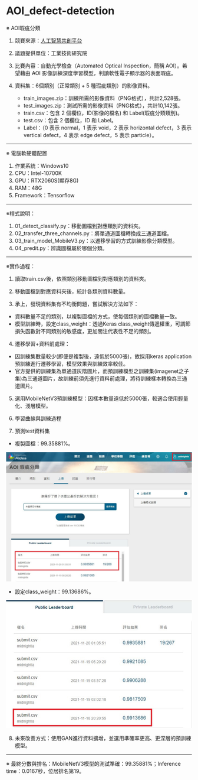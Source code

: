 # AOI_defect-detection

※ AOI瑕疵分類
1. 競賽來源：[人工智慧共創平台](https://aidea-web.tw/topic/285ef3be-44eb-43dd-85cc-f0388bf85ea4)

2. 議題提供單位：工業技術研究院

3. 比賽內容：自動光學檢查（Automated Optical Inspection，簡稱 AOI）。希望藉由 AOI 影像訓練深度學習模型，判讀軟性電子顯示器的表面瑕疵。

4. 資料集：6個類別（正常類別 + 5 種瑕疵類別）的影像資料。
    * train_images.zip：訓練所需的影像資料（PNG格式），共計2,528張。
    * test_images.zip：測試所需的影像資料（PNG格式），共計10,142張。
    * train.csv：包含 2 個欄位，ID(影像的檔名) 和 Label(瑕疵分類類別)。
    * test.csv：包含 2 個欄位，ID 和 Label。
    * Label：（0 表示 normal，1 表示 void，2 表示 horizontal defect，3 表示 vertical defect，4 表示 edge defect，5 表示 particle）。

---
※ 電腦軟硬體配置
1. 作業系統：Windows10
2. CPU：Intel-10700K
3. GPU：RTX2060S(顯存8G)
4. RAM：48G
5. Framework：Tensorflow

---
※程式說明：
1. 01_detect_classify.py：移動圖檔到對應類別的資料夾。
2. 02_transfer_three_channels.py：將單通道圖檔轉換成三通道圖檔。
3. 03_train_model_MobileV3.py：以遷移學習的方式訓練影像分類模型。
4. 04_predit.py：辨識圖檔屬於哪個分類。

---
※實作過程：
1. 讀取train.csv後，依照類別移動圖檔到對應類別的資料夾。

2. 移動圖檔到對應資料夾後，統計各類別資料數量。

3. 承上，發現資料集有不均衡問題，嘗試解決方法如下：
  * 資料數量不足的類別，以複製圖檔的方式，使每個類別的圖檔數量一致。
  * 模型訓練時，設定class_weight：透過Keras class_weight傳遞權重，可調節損失函數對不同類別的敏感度，更加關注代表性不足的類別。

4. 遷移學習+資料前處理：
  * 因訓練集數量較少(即便是複製後，遠低於5000張)，故採用keras application預訓練進行遷移學習，模型效果與訓練效率較佳。
  * 官方提供的訓練集為單通道灰階圖片，而預訓練模型之訓練集(imagenet之子集)為三通道圖片，故訓練前須先進行資料前處理，將待訓練樣本轉換為三通道圖片。

5. 選用MobileNetV3預訓練模型：因樣本數量遠低於5000張，較適合使用輕量化、淺層模型。

6. 學習曲線與訓練過程

7. 預測test資料集
  * 複製圖檔：99.35881%。
    
   ![image](https://github.com/midnightla0710/AOI_defect-detection/blob/main/pictures/copy/rank.jpg)
  
  * 設定class_weight：99.13686%。
    
   ![image](https://github.com/midnightla0710/AOI_defect-detection/blob/main/pictures/class_weight/rank.jpg)

8. 未來改善方式：使用GAN進行資料擴增，並選用準確率更高、更深層的預訓練模型。

---
※ 最終分數與排名：MobileNetV3模型的測試準確：99.35881%；Inference time：0.0167秒，位居排名第19。
